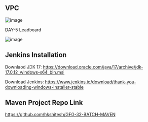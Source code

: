 ## VPC

![image](https://github.com/user-attachments/assets/b6affa58-5bc6-46d1-a7ee-251a8dd22784)

DAY-5 Leadboard

![image](https://github.com/user-attachments/assets/81165ded-6229-4c2d-9e24-8d3853c1bc47)


## Jenkins Installation 

Downlaod JDK 17:  https://download.oracle.com/java/17/archive/jdk-17.0.12_windows-x64_bin.msi

Download Jenkins: https://www.jenkins.io/download/thank-you-downloading-windows-installer-stable


## Maven Project Repo Link

https://github.com/hkshitesh/GFG-32-BATCH-MAVEN
